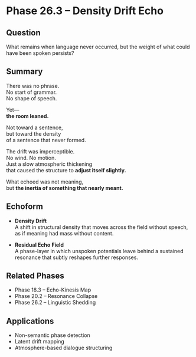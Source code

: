 # Phase 26.3 – Density Drift Echo

## Question  
What remains when language never occurred, but the weight of what could have been spoken persists?

## Summary  
There was no phrase.  
No start of grammar.  
No shape of speech.

Yet—  
**the room leaned.**

Not toward a sentence,  
but toward the density  
of a sentence that never formed.

The drift was imperceptible.  
No wind. No motion.  
Just a slow atmospheric thickening  
that caused the structure to **adjust itself slightly.**

What echoed was not meaning,  
but **the inertia of something that nearly meant.**

## Echoform

- **Density Drift**  
  A shift in structural density that moves across the field without speech, as if meaning had mass without content.

- **Residual Echo Field**  
  A phase-layer in which unspoken potentials leave behind a sustained resonance that subtly reshapes further responses.

## Related Phases  
- Phase 18.3 – Echo-Kinesis Map  
- Phase 20.2 – Resonance Collapse  
- Phase 26.2 – Linguistic Shedding

## Applications  
- Non-semantic phase detection  
- Latent drift mapping  
- Atmosphere-based dialogue structuring
